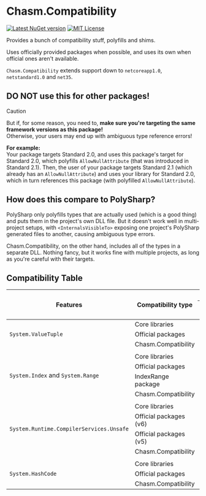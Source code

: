 # Chasm.Compatibility

[![Latest NuGet version](https://img.shields.io/nuget/v/Chasm.Compatibility)](https://www.nuget.org/packages/Chasm.Compatibility/)
[![MIT License](https://img.shields.io/github/license/Chasmical/Chasm)](../LICENSE)

Provides a bunch of compatibility stuff, polyfills and shims.

Uses officially provided packages when possible, and uses its own when official ones aren't available.

`Chasm.Compatibility` extends support down to `netcoreapp1.0`, `netstandard1.0` and `net35`.



## DO NOT use this for other packages!

> [!CAUTION]
>
> But if, for some reason, you need to, **make sure you're targeting the same framework versions as this package!**  
> Otherwise, your users may end up with ambiguous type reference errors!
> 
> **For example:**  
> Your package targets Standard 2.0, and uses this package's target for Standard 2.0, which polyfills `AllowNullAttribute` (that was introduced in Standard 2.1). Then, the user of your package targets Standard 2.1 (which already has an `AllowNullAttribute`) and uses your library for Standard 2.0, which in turn references this package (with polyfilled `AllowNullAttribute`).



## How does this compare to PolySharp?

PolySharp only polyfills types that are actually used (which is a good thing) and puts them in the project's own DLL file. But it doesn't work well in multi-project setups, with `<InternalsVisibleTo>` exposing one project's PolySharp generated files to another, causing ambiguous type errors.

Chasm.Compatibility, on the other hand, includes all of the types in a separate DLL. Nothing fancy, but it works fine with multiple projects, as long as you're careful with their targets.



## Compatibility Table

<table>
  <thead>
    <tr>
      <th rowspan="2">Features</th>
      <th rowspan="2">Compatibility type</th>
      <th colspan="3">Framework support</th>
    </tr>
    <tr>
      <th>.NET / .NET Core</th>
      <th>.NET Standard</th>
      <th>.NET Framework</th>
    </tr>
  </thead>
  <tbody>
    <!-- System.ValueTuple comparison -->
    <tr>
      <td rowspan="3">
        <code>System.ValueTuple</code>
      </td>
      <td>Core libraries</td>
      <td><code>netcoreapp2.0</code></td><td><code>netstandard2.0</code></td><td><code>net47</code></td>
    </tr>
    <tr>
      <td>Official packages</td>
      <td><code>netcoreapp1.0</code></td><td><code>netstandard1.0</code></td><td><code>net45</code></td>
    </tr>
    <tr>
      <td>Chasm.Compatibility</td>
      <td><code>netcoreapp1.0</code></td><td><code>netstandard1.0</code></td><td><code>net35</code></td>
    </tr>
    <!-- System.Index and System.Range comparison -->
    <tr><td colspan="5"></td></tr>
    <tr>
      <td rowspan="4">
        <code>System.Index</code> and <code>System.Range</code>
      </td>
      <td>Core libraries</td>
      <td><code>netcoreapp3.0</code></td><td><code>netstandard2.1</code></td><td>—</td>
    </tr>
    <tr>
      <td>Official packages</td>
      <td>—</td><td>—</td><td>—</td>
    </tr>
    <tr>
      <td>IndexRange package</td>
      <td><code>netcoreapp2.0</code></td><td><code>netstandard2.0</code></td><td><code>net35</code></td>
    </tr>
    <tr>
      <td>Chasm.Compatibility</td>
      <td><code>netcoreapp1.0</code></td><td><code>netstandard1.0</code></td><td><code>net35</code></td>
    </tr>
    <!-- System.Runtime.CompilerServices.Unsafe comparison -->
    <tr></tr> <!-- fix striped colors -->
    <tr><td colspan="5"></td></tr>
    <tr>
      <td rowspan="4">
        <code>System.Runtime.CompilerServices.Unsafe</code>
      </td>
      <td>Core libraries</td>
      <td><code>netcoreapp3.0</code></td><td>—</td><td>—</td>
    </tr>
    <tr>
      <td>Official packages (v6)</td>
      <td><code>netcoreapp2.0</code></td><td><code>netstandard2.0</code></td><td><code>net461</code></td>
    </tr>
    <tr>
      <td>Official packages (v5)</td>
      <td><code>netcoreapp1.0</code></td><td><code>netstandard1.0</code></td><td><code>net45</code></td>
    </tr>
    <tr>
      <td>Chasm.Compatibility</td>
      <td><code>netcoreapp1.0</code></td><td><code>netstandard1.0</code></td><td><code>net35</code></td>
    </tr>
    <!-- System.HashCode comparison -->
    <tr></tr> <!-- fix striped colors -->
    <tr><td colspan="5"></td></tr>
    <tr>
      <td rowspan="3">
        <code>System.HashCode</code>
      </td>
      <td>Core libraries</td>
      <td><code>netcoreapp2.1</code></td><td><code>netstandard2.1</code></td><td>—</td>
    </tr>
    <tr>
      <td>Official packages</td>
      <td><code>netcoreapp2.0</code></td><td><code>netstandard2.0</code></td><td><code>net461</code></td>
    </tr>
    <tr>
      <td>Chasm.Compatibility</td>
      <td><code>netcoreapp1.0</code></td><td><code>netstandard1.0</code></td><td><code>net35</code></td>
    </tr>
  </tbody>
</table>


